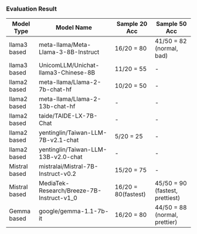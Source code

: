 ### Evaluation Result

| Model Type | Model Name | Sample 20 Acc | Sample 50 Acc |
|------------|------------|-------| -------- |
| llama3 based | meta-llama/Meta-Llama-3-8B-Instruct | 16/20 = 80 | 41/50 = 82 (normal, bad) |
| llama3 based | UnicomLLM/Unichat-llama3-Chinese-8B | 11/20 = 55 | - |
| llama2 based | meta-llama/Llama-2-7b-chat-hf | 10/20 = 50 | - |
| llama2 based | meta-llama/Llama-2-13b-chat-hf | - | - |
| llama2 based | taide/TAIDE-LX-7B-Chat | - | - |
| llama2 based | yentinglin/Taiwan-LLM-7B-v2.1-chat | 5/20 = 25 | - |
| llama2 based | yentinglin/Taiwan-LLM-13B-v2.0-chat | - | - |
| Mistral based | mistralai/Mistral-7B-Instruct-v0.2 | 15/20 = 75 | - |
| Mistral based | MediaTek-Research/Breeze-7B-Instruct-v1_0 | 16/20 = 80(fastest) | 45/50 = 90 (fastest, prettiest) |
| Gemma based | google/gemma-1.1-7b-it | 16/20 = 80 | 44/50 = 88 (normal, prettier) |